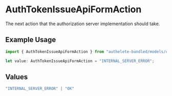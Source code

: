 # AuthTokenIssueApiFormAction

The next action that the authorization server implementation should take.

## Example Usage

```typescript
import { AuthTokenIssueApiFormAction } from "authelete-bundled/models/operations";

let value: AuthTokenIssueApiFormAction = "INTERNAL_SERVER_ERROR";
```

## Values

```typescript
"INTERNAL_SERVER_ERROR" | "OK"
```